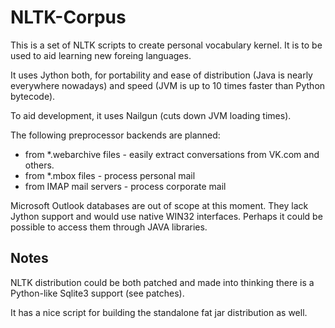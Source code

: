 # NLTK-Corpus

This is a set of NLTK scripts to create personal vocabulary kernel.
It is to be used to aid learning new foreing languages.

It uses Jython both, for portability and ease of distribution (Java is nearly
everywhere nowadays) and speed (JVM is up to 10 times faster than Python
bytecode).

To aid development, it uses Nailgun (cuts down JVM loading times).

The following preprocessor backends are planned:
- from *.webarchive files - easily extract conversations from VK.com and others.
- from *.mbox files - process personal mail
- from IMAP mail servers - process corporate mail

Microsoft Outlook databases are out of scope at this moment. They lack Jython
support and would use native WIN32 interfaces. Perhaps it could be possible to
access them through JAVA libraries.

## Notes
NLTK distribution could be both patched and made into thinking there is a
Python-like Sqlite3 support (see patches).

It has a nice script for building the standalone fat jar distribution as well.
